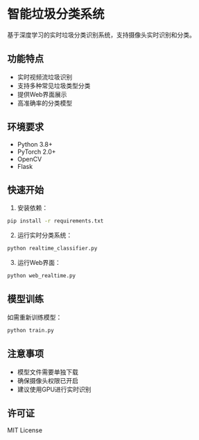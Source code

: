 # 智能垃圾分类系统

基于深度学习的实时垃圾分类识别系统，支持摄像头实时识别和分类。

## 功能特点

- 实时视频流垃圾识别
- 支持多种常见垃圾类型分类
- 提供Web界面展示
- 高准确率的分类模型

## 环境要求

- Python 3.8+
- PyTorch 2.0+
- OpenCV
- Flask

## 快速开始

1. 安装依赖：
```bash
pip install -r requirements.txt
```

2. 运行实时分类系统：
```bash
python realtime_classifier.py
```

3. 运行Web界面：
```bash
python web_realtime.py
```

## 模型训练

如需重新训练模型：

```bash
python train.py
```

## 注意事项

- 模型文件需要单独下载
- 确保摄像头权限已开启
- 建议使用GPU进行实时识别

## 许可证

MIT License